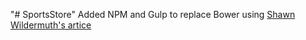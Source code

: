 "# SportsStore" 
Added NPM and Gulp to replace Bower using [Shawn Wildermuth's artice](https://wildermuth.com/2017/11/19/ASP-NET-Core-2-0-and-the-End-of-Bower)

